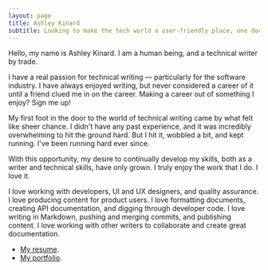 ```yaml
---
layout: page
title: Ashley Kinard
subtitle: Looking to make the tech world a user-friendly place, one document at a time.
---
```


Hello, my name is Ashley Kinard. I am a human being, and a technical writer by trade.

I have a real passion for technical writing — particularly for the software industry. I have always enjoyed writing, but never considered a career of it until a friend clued me in on the career. Making a career out of something I enjoy? Sign me up!

My first foot in the door to the world of technical writing came by what felt like sheer chance. I didn't have any past experience, and it was incredibly overwhelming to hit the ground hard. But I hit it, wobbled a bit, and kept running. I've been running hard ever since.

With this opportunity, my desire to continually develop my skills, both as a writer and technical skills, have only grown. I truly enjoy the work that I do. I love it.

I love working with developers, UI and UX designers, and quality assurance. I love producing content for product users. I love formatting documents, creating API documentation, and digging through developer code. I love writing in Markdown, pushing and merging commits, and publishing content. I love working with other writers to collaborate and create great documentation.

* [My resume](resume.md).
* [My portfolio](portfolio.md).